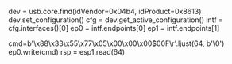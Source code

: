 dev = usb.core.find(idVendor=0x04b4, idProduct=0x8613)
dev.set_configuration()
cfg = dev.get_active_configuration()
intf = cfg.interfaces()[0]
ep0 = intf.endpoints[0]
ep1 = intf.endpoints[1]

cmd=b'\x88\x33\x55\x77\x05\x00\x00\x00$00F\r'.ljust(64, b'\0')
ep0.write(cmd)
rsp = esp1.read(64)
